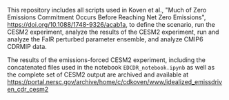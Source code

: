This repository includes all scripts used in Koven et al., "Much of Zero Emissions Commitment Occurs Before Reaching Net Zero Emissions", https://doi.org/10.1088/1748-9326/acab1a, to define the scenario, run the CESM2 experiment, analyze the results of the CESM2 experiment, run and analyze the FaIR perturbed parameter ensemble, and analyze CMIP6 CDRMIP data.

The results of the emissions-forced CESM2 experiment, including the concatenated files used in the notebook `EDCDR_notebook.ipynb` as well as the complete set of CESM2 output are archived and available at https://portal.nersc.gov/archive/home/c/cdkoven/www/idealized_emissdriven_cdr_cesm2
